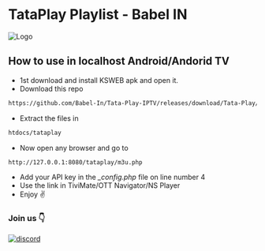 # TataPlay Playlist - Babel IN

![Logo](https://static.wikia.nocookie.net/logopedia/images/8/87/Tata_Play_Logo_Animation.gif/revision/latest/scale-to-width-down/250?cb=20220127034622)

## How to use in localhost Android/Andorid TV
- 1st download and install KSWEB apk and open it.
- Download this repo 
```bash
https://github.com/Babel-In/Tata-Play-IPTV/releases/download/Tata-Play/Tata-Play-IPTV-babel-IN.zip
```
- Extract the files in
```bash
htdocs/tataplay
```
- Now open any browser and go to
```bash
http://127.0.0.1:8080/tataplay/m3u.php
```
- Add your API key in the *_config.php* file on line number 4
- Use the link in TiviMate/OTT Navigator/NS Player
- Enjoy ✌️
  
### Join us 👇

[![discord](https://img.shields.io/badge/Discord-7289DA?style=for-the-badge&logo=discord&logoColor=white)](https://discord.com/invite/xxEcRuqZK2)

